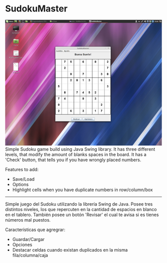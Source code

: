 # SudokuMaster

![Sudoku Screenshot](screenshot.png)
Simple Sudoku game build using Java Swing library. It has three different levels, that modify the amount of blanks spaces in the board. It has a 'Check' button, that tells you if you have wrongly placed numbers.

Features to add:
* Save/Load
* Options
* Highlight cells when you have duplicate numbers in row/column/box

***
Simple juego del Sudoku utilizando la librería Swing de Java. Posee tres distintos niveles, los que repercuten en la cantidad de espacios en blanco en el tablero. También posee un botón 'Revisar' el cual te avisa si es tienes números mal puestos.

Características que agregrar:
* Guardar/Cargar
* Opciones
* Destacar celdas cuando existan duplicados en la misma fila/columna/caja

